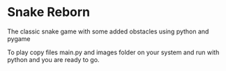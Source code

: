 # Snake Reborn
The classic snake game with some added obstacles using python and pygame 


To play copy files main.py and images folder on your system and run with python and you are ready to go.

